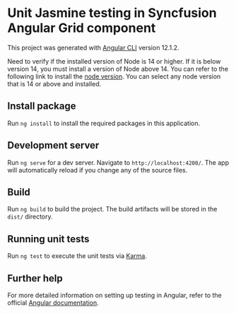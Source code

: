 # Unit Jasmine testing in Syncfusion Angular Grid component 
This project was generated with [Angular CLI](https://github.com/angular/angular-cli) version 12.1.2.

Need to verify if the installed version of Node is 14 or higher. If it is below version 14, you must install a version of Node above 14. You can refer to the following link to install the [node version](https://nodejs.org/en/download). You can select any node version that is 14 or above and installed.

## Install package

Run `ng install` to install the required packages in this application.

## Development server

Run `ng serve` for a dev server. Navigate to `http://localhost:4200/`. The app will automatically reload if you change any of the source files.

## Build

Run `ng build` to build the project. The build artifacts will be stored in the `dist/` directory.

## Running unit tests

Run `ng test` to execute the unit tests via [Karma](https://karma-runner.github.io).



## Further help

For more detailed information on setting up testing in Angular, refer to the official [Angular documentation](https://angular.io/guide/testing#set-up-testing).
